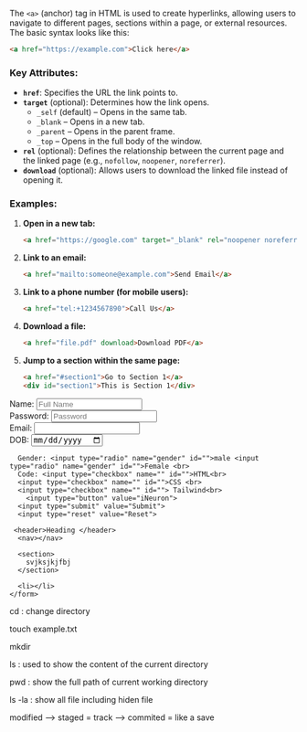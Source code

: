 The `<a>` (anchor) tag in HTML is used to create hyperlinks, allowing users to navigate to different pages, sections within a page, or external resources. The basic syntax looks like this:

```html
<a href="https://example.com">Click here</a>
```

### Key Attributes:
- **`href`**: Specifies the URL the link points to.
- **`target`** (optional): Determines how the link opens.
  - `_self` (default) – Opens in the same tab.
  - `_blank` – Opens in a new tab.
  - `_parent` – Opens in the parent frame.
  - `_top` – Opens in the full body of the window.
- **`rel`** (optional): Defines the relationship between the current page and the linked page (e.g., `nofollow`, `noopener`, `noreferrer`).
- **`download`** (optional): Allows users to download the linked file instead of opening it.

### Examples:

1. **Open in a new tab:**
   ```html
   <a href="https://google.com" target="_blank" rel="noopener noreferrer">Google</a>
   ```

2. **Link to an email:**
   ```html
   <a href="mailto:someone@example.com">Send Email</a>
   ```

3. **Link to a phone number (for mobile users):**
   ```html
   <a href="tel:+1234567890">Call Us</a>
   ```

4. **Download a file:**
   ```html
   <a href="file.pdf" download>Download PDF</a>
   ```

5. **Jump to a section within the same page:**
   ```html
   <a href="#section1">Go to Section 1</a>
   <div id="section1">This is Section 1</div>
   ```


<!DOCTYPE html>
<html lang="en">
<head>
    <meta charset="UTF-8">
    <meta http-equiv="X-UA-Compatible" content="IE=edge">
    <meta name="viewport" content="width=device-width, initial-scale=1.0">
    <title>Froms</title>
</head>
<body>
    <form action="">
        Name: <input type="text" required placeholder="Full Name"> <br>
      Password: <input type="password" placeholder="Password"> <br>
      Email: <input type="email" name="" id=""><br>
      DOB: <input type="date" name="" id=""><br>

      Gender: <input type="radio" name="gender" id="">male <input type="radio" name="gender" id="">Female <br>
      Code: <input type="checkbox" name="" id="">HTML<br>
      <input type="checkbox" name="" id="">CSS <br>
      <input type="checkbox" name="" id=""> Tailwind<br>
        <input type="button" value="iNeuron">
      <input type="submit" value="Submit">
      <input type="reset" value="Reset">

     <header>Heading </header>
      <nav></nav>

      <section>
        svjksjkjfbj
      </section>
        
      <li></li>
    </form>
</body>
</html>
cd : change directory

touch example.txt

mkdir

ls : used to show the content of the current directory

pwd : show the full path of current working directory

 ls -la : show all file including hiden file

<!-- Work flow -->

 modified --> staged = track --> commited = like a save



 <!-- git restore --stage index.html -->

 <!-- git checkout -b feature/lesson -->

 <!-- git checkout main -->

 <!-- git branch feature/lesson2 -->

 <!-- git push -u origin feature/lesson -->

 <!-- git config --global user.name "Your Name"
git config --global user.email "your-email@example.com" -->









